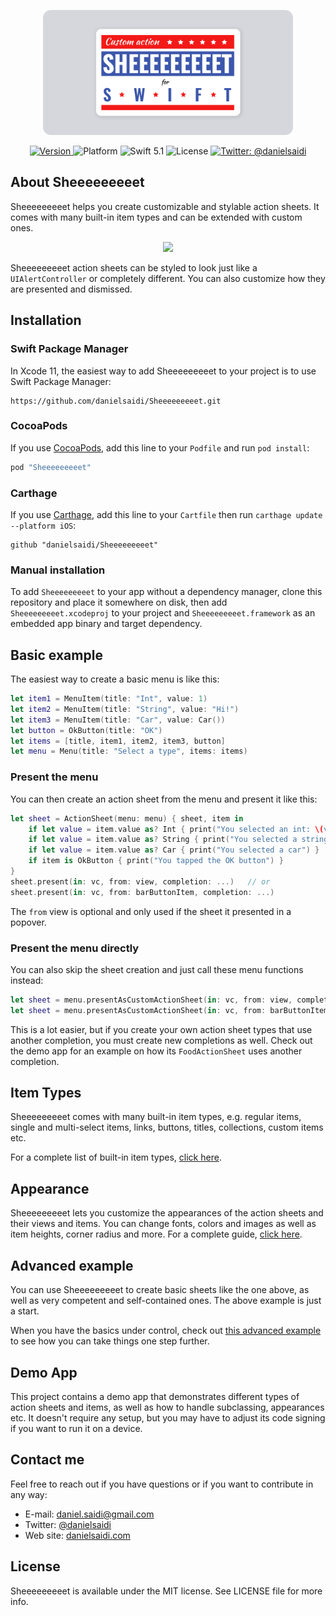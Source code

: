 <p align="center">
    <img src ="Resources/Logo.png" width=400 />
</p>

<p align="center">
    <a href="https://github.com/danielsaidi/Sheeeeeeeeet">
        <img src="https://badge.fury.io/gh/danielsaidi%2FSheeeeeeeeet.svg?style=flat" alt="Version" />
    </a>
    <img src="https://img.shields.io/cocoapods/p/Vandelay.svg?style=flat" alt="Platform" />
    <img src="https://img.shields.io/badge/Swift-5.1-orange.svg" alt="Swift 5.1" />
    <img src="https://badges.frapsoft.com/os/mit/mit.svg?style=flat&v=102" alt="License" />
    <a href="https://twitter.com/danielsaidi">
        <img src="https://img.shields.io/badge/contact-@danielsaidi-blue.svg?style=flat" alt="Twitter: @danielsaidi" />
    </a>
</p>


## <a name="about"></a>About Sheeeeeeeeet

Sheeeeeeeeet helps you create customizable and stylable action sheets. It comes with many built-in item types and can be extended with custom ones.

<p align="center">
    <img src ="Resources/Demo.gif" />
</p>

Sheeeeeeeeet action sheets can be styled to look just like a `UIAlertController` or completely different. You can also customize how they are presented and dismissed.


## Installation

### <a name="spm"></a>Swift Package Manager

In Xcode 11, the easiest way to add Sheeeeeeeeet to your project is to use Swift Package Manager:
```
https://github.com/danielsaidi/Sheeeeeeeeet.git
```

### <a name="cocoapods"></a>CocoaPods

If you use [CocoaPods](CocoaPods), add this line to your `Podfile` and run `pod install`:
```ruby
pod "Sheeeeeeeeet"
```

### <a name="carthage"></a>Carthage

If you use [Carthage](Carthage), add this line to your `Cartfile` then run `carthage update --platform iOS`:
```
github "danielsaidi/Sheeeeeeeeet"
```

### <a name="manual-installation"></a>Manual installation

To add `Sheeeeeeeeet` to your app without a dependency manager, clone this repository and place it somewhere on disk, then add `Sheeeeeeeeet.xcodeproj` to your project and `Sheeeeeeeeet.framework` as an embedded app binary and target dependency.


## <a name="basic-example"></a>Basic example

The easiest way to create a basic menu is like this:

```swift
let item1 = MenuItem(title: "Int", value: 1)
let item2 = MenuItem(title: "String", value: "Hi!")
let item3 = MenuItem(title: "Car", value: Car())
let button = OkButton(title: "OK")
let items = [title, item1, item2, item3, button]
let menu = Menu(title: "Select a type", items: items)
```

### Present the menu

You can then create an action sheet from the menu and present it like this:

```swift
let sheet = ActionSheet(menu: menu) { sheet, item in
    if let value = item.value as? Int { print("You selected an int: \(value)") }
    if let value = item.value as? String { print("You selected a string: \(value)") }
    if let value = item.value as? Car { print("You selected a car") }
    if item is OkButton { print("You tapped the OK button") }
}
sheet.present(in: vc, from: view, completion: ...)   // or
sheet.present(in: vc, from: barButtonItem, completion: ...)
```

The `from` view is optional and only used if the sheet it presented in a popover.

### Present the menu directly

You can also skip the sheet creation and just call these menu functions instead:

```swift
let sheet = menu.presentAsCustomActionSheet(in: vc, from: view, completion: ...)   // or
let sheet = menu.presentAsCustomActionSheet(in: vc, from: barButtonItem, completion: ...)
```

This is a lot easier, but if you create your own action sheet types that use another completion, you must create new completions as well. Check out the demo app for an example on how its `FoodActionSheet` uses another completion.


## <a name="item-types"></a>Item Types

Sheeeeeeeeet comes with many built-in item types, e.g. regular items, single and multi-select items, links, buttons, titles, collections, custom items etc. 

For a complete list of built-in item types, [click here][Item-Types].


## <a name="appearance"></a>Appearance

Sheeeeeeeeet lets you customize the appearances of the action sheets and their views and items. You can change fonts, colors and images as well as item heights, corner radius and more. For a complete guide, [click here][Appearance].


## <a name="advanced-example"></a>Advanced example

You can use Sheeeeeeeeet to create basic sheets like the one above, as well as very competent and self-contained ones. The above example is just a start. 

When you have the basics under control, check out [this advanced example][AdvancedExample] to see how you can take things one step further.


## Demo App

This project contains a demo app that demonstrates different types of action sheets and items, as well as how to handle subclassing, appearances etc. It doesn't require any setup, but you may have to adjust its code signing if you want to run it on a device.


## Contact me

Feel free to reach out if you have questions or if you want to contribute in any way:

* E-mail: [daniel.saidi@gmail.com](mailto:daniel.saidi@gmail.com)
* Twitter: [@danielsaidi](http://www.twitter.com/danielsaidi)
* Web site: [danielsaidi.com](http://www.danielsaidi.com)


## License

Sheeeeeeeeet is available under the MIT license. See LICENSE file for more info.


[Carthage]: https://github.com/Carthage
[CocoaPods]: http://cocoapods.org
[GitHub]: https://github.com/danielsaidi/Sheeeeeeeeet
[Pod]: http://cocoapods.org/pods/Sheeeeeeeeet
[SheeeeeeeeetRef]: https://www.youtube.com/watch?v=l1dnqKGuezo

[License]: https://github.com/danielsaidi/Sheeeeeeeeet/blob/master/LICENSE
[Appearance]: https://github.com/danielsaidi/Sheeeeeeeeet/blob/master/Readmes/Appearance.md
[Item-Types]: https://github.com/danielsaidi/Sheeeeeeeeet/blob/master/Readmes/Item-Types.md
[AdvancedExample]: https://github.com/danielsaidi/Sheeeeeeeeet/blob/master/Readmes/Advanced-Example.md
